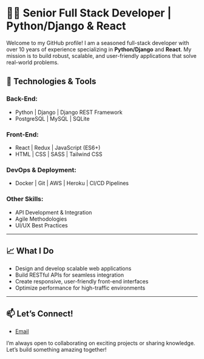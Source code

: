 # 👨‍💻 Senior Full Stack Developer | Python/Django & React

Welcome to my GitHub profile! I am a seasoned full-stack developer with over 10 years of experience specializing in **Python/Django** and **React**. My mission is to build robust, scalable, and user-friendly applications that solve real-world problems.

## 🔧 Technologies & Tools

### Back-End:
- Python | Django | Django REST Framework
- PostgreSQL | MySQL | SQLite

### Front-End:
- React | Redux | JavaScript (ES6+)
- HTML | CSS | SASS | Tailwind CSS

### DevOps & Deployment:
- Docker | Git | AWS | Heroku | CI/CD Pipelines

### Other Skills:
- API Development & Integration
- Agile Methodologies
- UI/UX Best Practices

---

## 📈 What I Do
- Design and develop scalable web applications
- Build RESTful APIs for seamless integration
- Create responsive, user-friendly front-end interfaces
- Optimize performance for high-traffic environments

---

## 📫 Let’s Connect!
- [Email](mailto:samulskichriswork@gmail.com)

I’m always open to collaborating on exciting projects or sharing knowledge. Let’s build something amazing together!
